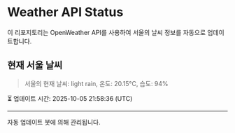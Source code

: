 
# Weather API Status

이 리포지토리는 OpenWeather API를 사용하여 서울의 날씨 정보를 자동으로 업데이트합니다.

## 현재 서울 날씨
> 서울의 현재 날씨: light rain, 온도: 20.15°C, 습도: 94%

⏳ 업데이트 시간: 2025-10-05 21:58:36 (UTC)

---
자동 업데이트 봇에 의해 관리됩니다.
